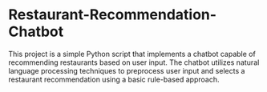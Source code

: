 # Restaurant-Recommendation-Chatbot
 This project is a simple Python script that implements a chatbot capable of recommending restaurants based on user input. The chatbot utilizes natural language processing techniques to preprocess user input and selects a restaurant recommendation using a basic rule-based approach.
